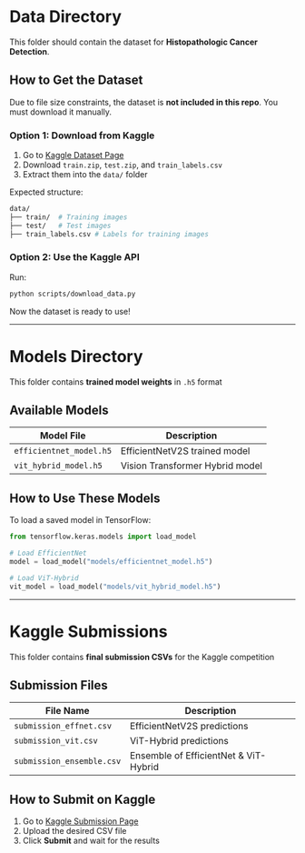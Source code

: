 # Data Directory

This folder should contain the dataset for **Histopathologic Cancer Detection**.

##  How to Get the Dataset
Due to file size constraints, the dataset is **not included in this repo**. You must download it manually.

### Option 1: Download from Kaggle
1. Go to [Kaggle Dataset Page](https://www.kaggle.com/competitions/histopathologic-cancer-detection/data)
2. Download `train.zip`, `test.zip`, and `train_labels.csv`
3. Extract them into the `data/` folder

Expected structure:
```bash
data/
├── train/  # Training images
├── test/   # Test images
├── train_labels.csv # Labels for training images
```

### Option 2: Use the Kaggle API
Run:
```sh
python scripts/download_data.py
```

Now the dataset is ready to use!

---

# Models Directory

This folder contains **trained model weights** in `.h5` format

## Available Models
| Model File               | Description                         |
|--------------------------|-------------------------------------|
| `efficientnet_model.h5`  | EfficientNetV2S trained model      |
| `vit_hybrid_model.h5`    | Vision Transformer Hybrid model    |

## How to Use These Models
To load a saved model in TensorFlow:
```python
from tensorflow.keras.models import load_model

# Load EfficientNet
model = load_model("models/efficientnet_model.h5")

# Load ViT-Hybrid
vit_model = load_model("models/vit_hybrid_model.h5")
```

---

# Kaggle Submissions

This folder contains **final submission CSVs** for the Kaggle competition

## Submission Files
| File Name                 | Description                           |
|---------------------------|---------------------------------------|
| `submission_effnet.csv`   | EfficientNetV2S predictions          |
| `submission_vit.csv`      | ViT-Hybrid predictions               |
| `submission_ensemble.csv` | Ensemble of EfficientNet & ViT-Hybrid |

## How to Submit on Kaggle
1. Go to [Kaggle Submission Page](https://www.kaggle.com/competitions/histopathologic-cancer-detection/submissions)
2. Upload the desired CSV file
3. Click **Submit** and wait for the results
